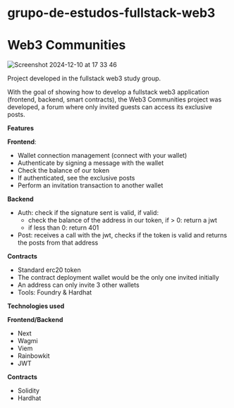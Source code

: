 # grupo-de-estudos-fullstack-web3
# Web3 Communities

![Screenshot 2024-12-10 at 17 33 46](https://github.com/user-attachments/assets/442b12e4-3603-4283-a634-e0c8452e6f23)

Project developed in the fullstack web3 study group.

With the goal of showing how to develop a fullstack web3 application (frontend, backend, smart contracts), the Web3 Communities project was developed, a forum where only invited guests can access its exclusive posts.

**Features**

**Frontend**: 
- Wallet connection management (connect with your wallet)
- Authenticate by signing a message with the wallet
- Check the balance of our token
- If authenticated, see the exclusive posts
- Perform an invitation transaction to another wallet

**Backend**
- Auth: check if the signature sent is valid, if valid:
    - check the balance of the address in our token, if > 0: return a jwt
    - if less than 0: return 401
- Post: receives a call with the jwt, checks if the token is valid and returns the posts from that address


**Contracts**
- Standard erc20 token
- The contract deployment wallet would be the only one invited initially
- An address can only invite 3 other wallets
- Tools: Foundry & Hardhat




**Technologies used**

**Frontend/Backend**
- Next
- Wagmi
- Viem
- Rainbowkit
- JWT


**Contracts**
- Solidity
- Hardhat






